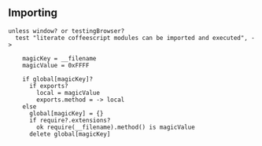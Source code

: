 Importing
---------

    unless window? or testingBrowser?
      test "literate coffeescript modules can be imported and executed", ->

        magicKey = __filename
        magicValue = 0xFFFF

        if global[magicKey]?
          if exports?
            local = magicValue
            exports.method = -> local
        else
          global[magicKey] = {}
          if require?.extensions?
            ok require(__filename).method() is magicValue
          delete global[magicKey]
